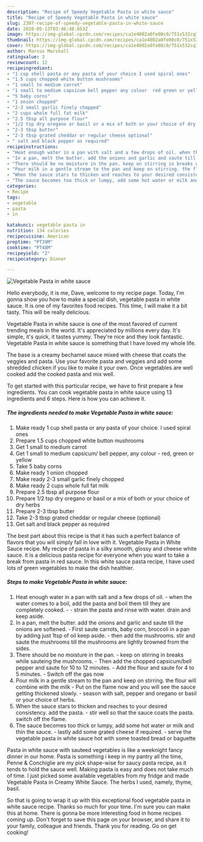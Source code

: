 ```yaml
---
description: "Recipe of Speedy Vegetable Pasta in white sauce"
title: "Recipe of Speedy Vegetable Pasta in white sauce"
slug: 2307-recipe-of-speedy-vegetable-pasta-in-white-sauce
date: 2020-05-13T03:46:48.653Z
image: https://img-global.cpcdn.com/recipes/ca1e4802a0fe08c0/751x532cq70/vegetable-pasta-in-white-sauce-recipe-main-photo.jpg
thumbnail: https://img-global.cpcdn.com/recipes/ca1e4802a0fe08c0/751x532cq70/vegetable-pasta-in-white-sauce-recipe-main-photo.jpg
cover: https://img-global.cpcdn.com/recipes/ca1e4802a0fe08c0/751x532cq70/vegetable-pasta-in-white-sauce-recipe-main-photo.jpg
author: Marcus Marshall
ratingvalue: 3
reviewcount: 12
recipeingredient:
- "1 cup shell pasta or any pasta of your choice I used spiral ones"
- "1.5 cups chopped white button mushrooms"
- "1 small to medium carrot"
- "1 small to medium capsicum bell pepper any colour  red green or yellow"
- "5 baby corns"
- "1 onion chopped"
- "2-3 small garlic finely chopped"
- "2 cups whole full fat milk"
- "2.5 tbsp all purpose flour"
- "1/2 tsp dry oregano or basil or a mix of both or your choice of dry herbs"
- "2-3 tbsp butter"
- "2-3 tbsp grated cheddar or regular cheese optional"
- " salt and black pepper as required"
recipeinstructions:
- "Heat enough water in a pan with salt and a few drops of oil. when the water comes to a boil, add the pasta and boil them till they are completely cooked.  strain the pasta and rinse with water. drain and keep aside."
- "In a pan, melt the butter. add the onions and garlic and saute till the onions are softened. First saute carrots, baby corn, broccoli in a pan by adding just 1tsp of oil keep aside. then add the mushrooms. stir and saute the mushrooms till the mushrooms are lightly browned from the sides."
- "There should be no moisture in the pan. keep on stirring in breaks while sauteing the mushrooms. Then add the chopped capsicum/bell pepper and saute for 10 to 12 minutes. Add the flour and saute for 4 to 5 minutes. Switch off the gas now"
- "Pour milk in a gentle stream to the pan and keep on stirring. the flour will combine with the milk  Put on the flame now and you will see the sauce getting thickened slowly.  season with salt, pepper and oregano or basil or your choice of herbs."
- "When the sauce stars to thicken and reaches to your desired consistency. add the pasta. stir well so that the sauce coats the pasta. switch off the flame."
- "The sauce becomes too thick or lumpy, add some hot water or milk and thin the sauce. lastly add some grated cheese if required. serve the vegetable pasta in white sauce hot with some toasted bread or baguette"
categories:
- Recipe
tags:
- vegetable
- pasta
- in

katakunci: vegetable pasta in 
nutrition: 134 calories
recipecuisine: American
preptime: "PT39M"
cooktime: "PT48M"
recipeyield: "2"
recipecategory: Dinner

---
```



![Vegetable Pasta in white sauce](https://img-global.cpcdn.com/recipes/ca1e4802a0fe08c0/751x532cq70/vegetable-pasta-in-white-sauce-recipe-main-photo.jpg)

Hello everybody, it is me, Dave, welcome to my recipe page. Today, I'm gonna show you how to make a special dish, vegetable pasta in white sauce. It is one of my favorites food recipes. This time, I will make it a bit tasty. This will be really delicious.

Vegetable Pasta in white sauce is one of the most favored of current trending meals in the world. It's appreciated by millions every day. It's simple, it's quick, it tastes yummy. They're nice and they look fantastic. Vegetable Pasta in white sauce is something that I have loved my whole life.

The base is a creamy bechamel sauce mixed with cheese that coats the veggies and pasta. Use your favorite pasta and veggies and add some shredded chicken if you like to make it your own. Once vegetables are well cooked add the cooked pasta and mix well.


To get started with this particular recipe, we have to first prepare a few ingredients. You can cook vegetable pasta in white sauce using 13 ingredients and 6 steps. Here is how you can achieve it.

<!--inarticleads1-->

##### The ingredients needed to make Vegetable Pasta in white sauce:

1. Make ready 1 cup shell pasta or any pasta of your choice. I used spiral ones
1. Prepare 1.5 cups chopped white button mushrooms
1. Get 1 small to medium carrot
1. Get 1 small to medium capsicum/ bell pepper, any colour - red, green or yellow
1. Take 5 baby corns
1. Make ready 1 onion chopped
1. Make ready 2-3 small garlic finely chopped
1. Make ready 2 cups whole full fat milk
1. Prepare 2.5 tbsp all purpose flour
1. Prepare 1/2 tsp dry oregano or basil or a mix of both or your choice of dry herbs
1. Prepare 2-3 tbsp butter
1. Take 2-3 tbsp grated cheddar or regular cheese (optional)
1. Get  salt and black pepper as required


The best part about this recipe is that it has such a perfect balance of flavors that you will simply fall in love with it. Vegetable Pasta in White Sauce recipe. My recipe of pasta in a silky smooth, glossy and cheese white sauce. it is a delicious pasta recipe for everyone when you want to take a break from pasta in red sauce. In this white sauce pasta recipe, I have used lots of green vegetables to make the dish healthier. 

<!--inarticleads2-->

##### Steps to make Vegetable Pasta in white sauce:

1. Heat enough water in a pan with salt and a few drops of oil. - when the water comes to a boil, add the pasta and boil them till they are completely cooked. -  - strain the pasta and rinse with water. drain and keep aside.
1. In a pan, melt the butter. add the onions and garlic and saute till the onions are softened. - First saute carrots, baby corn, broccoli in a pan by adding just 1tsp of oil keep aside. - then add the mushrooms. stir and saute the mushrooms till the mushrooms are lightly browned from the sides.
1. There should be no moisture in the pan. - keep on stirring in breaks while sauteing the mushrooms. - Then add the chopped capsicum/bell pepper and saute for 10 to 12 minutes. - Add the flour and saute for 4 to 5 minutes. - Switch off the gas now
1. Pour milk in a gentle stream to the pan and keep on stirring. the flour will combine with the milk  - Put on the flame now and you will see the sauce getting thickened slowly.  - season with salt, pepper and oregano or basil or your choice of herbs.
1. When the sauce stars to thicken and reaches to your desired consistency. add the pasta. - stir well so that the sauce coats the pasta. switch off the flame.
1. The sauce becomes too thick or lumpy, add some hot water or milk and thin the sauce. - lastly add some grated cheese if required. - serve the vegetable pasta in white sauce hot with some toasted bread or baguette


Pasta in white sauce with sauteed vegetables is like a weeknight fancy dinner in our home. Pasta is something i keep in my pantry all the time, Penne &amp; Conchiglie are my pick shape-wise for saucy pasta recipe, as it tends to hold the sauce well. Making pasta is easy and does not take much of time. I just picked some available vegetables from my fridge and made Vegetable Pasta in Creamy White Sauce. The herbs I used, namely, thyme, basil. 

So that is going to wrap it up with this exceptional food vegetable pasta in white sauce recipe. Thanks so much for your time. I'm sure you can make this at home. There is gonna be more interesting food in home recipes coming up. Don't forget to save this page on your browser, and share it to your family, colleague and friends. Thank you for reading. Go on get cooking!
